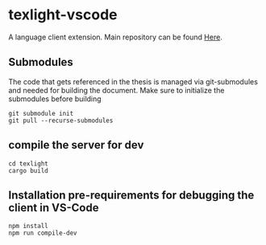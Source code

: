 # texlight-vscode

A language client extension. Main repository can be found [Here](https://github.com/jonas-kell/texlight).

## Submodules

The code that gets referenced in the thesis is managed via git-submodules and needed for building the document. Make sure to initialize the submodules before building

```shell
git submodule init
git pull --recurse-submodules
```

## compile the server for dev

```shell
cd texlight
cargo build
```

## Installation pre-requirements for debugging the client in VS-Code

```shell
npm install
npm run compile-dev
```
